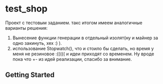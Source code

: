 # test_shop

Проект с тестовым заданием.
такс итогом имеем аналогичные варианты решения:
1) Вынесение функции генерации в отдельный изолят(ну и майнер за одно закинуть, хех :) ).
2) использование Stopwatch(), что и стоило бы сделать, но время у меня не резиновое :((((( и идеи приходят со временем.
Ну вроде пока что +- из идей реализации, спасибо за внимание.
## Getting Started